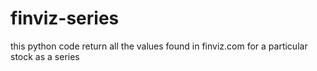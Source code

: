 # finviz-series
this python code return all the values found in finviz.com for a particular stock as a series
